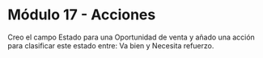 # Módulo 17 - Acciones

Creo el campo Estado para una Oportunidad de venta y añado una acción para clasificar este estado entre: Va bien y Necesita refuerzo.
